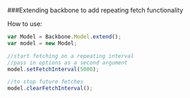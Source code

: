 ###Extending backbone to add repeating fetch functionality

How to use:
```javascript
var Model = Backbone.Model.extend();
var model = new Model;

//start fetching on a repeating interval
//pass in options as a second argument
model.setFetchInterval(5000);

//to stop future fetches
model.clearFetchInterval();
```
